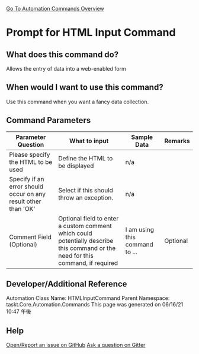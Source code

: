 <!--TITLE: Prompt for HTML Input Command -->
<!-- SUBTITLE: a command in the Input Commands group. -->
[Go To Automation Commands Overview](/automation-commands.md)


# Prompt for HTML Input Command


## What does this command do?
Allows the entry of data into a web-enabled form


## When would I want to use this command?
Use this command when you want a fancy data collection.


## Command Parameters
| Parameter Question   	| What to input  	|  Sample Data 	| Remarks  	|
| ---                    | ---               | ---           | ---       |
|Please specify the HTML to be used|Define the HTML to be displayed|n/a||
|Specify if an error should occur on any result other than 'OK'|Select if this should throw an exception.|n/a||
|Comment Field (Optional)|Optional field to enter a custom comment which could potentially describe this command or the need for this command, if required|I am using this command to ...|Optional|


## Developer/Additional Reference
Automation Class Name: HTMLInputCommand
Parent Namespace: taskt.Core.Automation.Commands
This page was generated on 06/16/21 10:47 午後


## Help
[Open/Report an issue on GitHub](https://github.com/saucepleez/taskt/issues/new)
[Ask a question on Gitter](https://gitter.im/taskt-rpa/Lobby)
